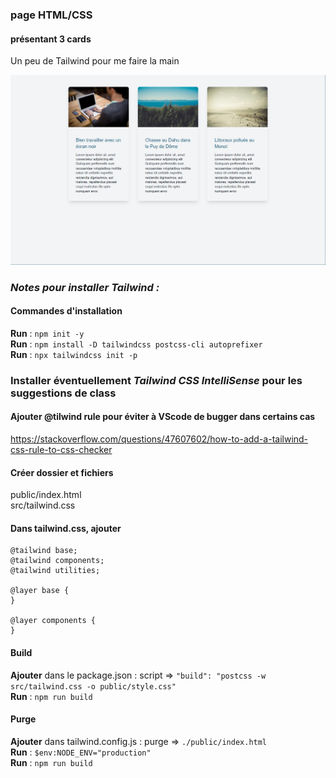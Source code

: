 
### page HTML/CSS
#### présentant 3 cards
Un peu de Tailwind pour me faire la main

![screenshot](screenshot.jpg)

### *Notes pour installer Tailwind :*

#### Commandes d'installation
**Run** : `npm init -y `<br>
**Run** : `npm install -D tailwindcss postcss-cli autoprefixer`<br>
**Run** : `npx tailwindcss init -p`

### Installer éventuellement *Tailwind CSS IntelliSense* pour les suggestions de class

#### Ajouter @tilwind rule pour éviter à VScode de bugger dans certains cas
https://stackoverflow.com/questions/47607602/how-to-add-a-tailwind-css-rule-to-css-checker

#### Créer dossier et fichiers
public/index.html<br>
src/tailwind.css

#### Dans tailwind.css, ajouter
```
@tailwind base;
@tailwind components;
@tailwind utilities;

@layer base {
}

@layer components {
}
```

#### Build
**Ajouter** dans le package.json : script => ``"build": "postcss -w src/tailwind.css -o public/style.css"``<br>
**Run** : ``npm run build``

#### Purge
**Ajouter** dans tailwind.config.js : purge => `./public/index.html`<br>
**Run** : `$env:NODE_ENV="production"`<br>
**Run** : `npm run build`
